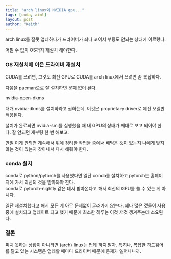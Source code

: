 ```yaml
---
title: "arch linux와 NVIDIA gpu..."
tags: [cuda, aiml]
layout: post
author: "Keith"
---
```


arch linux를 잘못 업데하다가 드라이버가 죄다 꼬여서 부팅도 안되는 상태에 이르렀다.

어쩔 수 없이 OS까지 재설치 해야한다.

### OS 재설치에 이은 드라이버 재설치

CUDA를 쓰려면, 그것도 최신 GPU로 CUDA를 arch linux에서 쓰려면 좀 복잡하다.

다음을 pacman으로 잘 설치하면 문제 없이 된다.

nvidia-open-dkms

대개 nvidia-dkms를 설치하라고 권하는데, 이것은 proprietary driver로 예전 모델만 적용된다.

설치가 완료되면 nvidia-smi를 실행했을 때 내 GPU의 상태가 제대로 보고 되어야 한다. 잘 안되면 재부팅 한 번 해보고.

만일 이게 안되면 계속해서 위에 정리한 작업들 중에서 빼먹은 것이 있는지 나에게 맞지 않는 것이 있는지 찾아내서 다시 해줘야 한다.

### conda 설치

conda로 python/pytorch를 사용했다면 일단 conda를 설치하고 pytorch는 홈페이지에 가서 최신의 것을 받아와야 한다.    
conda로 pytorch-nightly 같은 데서 받아온다고 해서 최신의 GPU를 쓸 수 있는 게 아니다. 

일단 재설치했다고 해서 모든 게 아무 문제없이 굴러가지 않는다. 꽤나 많은 것들이 사용 중에 설치되고 업데이트 되고 했기 때문에 최소한 하루는 이것 저것 챙겨주는데 소요된다.

### 결론

피치 못하는 상황이 아니라면 (arch) linux는 업데 하지 말자. 특히나, 복잡한 하드웨어를 달고 있는 시스템은 업데할 때마다 드라이버 때문에 문제가 일어나니까.